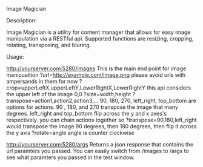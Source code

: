 Image Magician

Description:

Image Magician is a utility for content manager that allows for easy image manipulation via a RESTful api.  Supported functions are resizing, cropping, rotating, transposing, and bluring.

Usage:

http://yourserver.com:5280/images
This is the main end point for image manipualtion
?url=http://example.com/image.png
please avoid urls with ampersands in them for now
?crop=upperLeftX,upperLeftY,LowerRightX,LowerRightY
this api considers the upper left of the image 0,0
?size=width,height
?transpose=action1,action2,action3,...
90, 180, 270, left\_right, top_bottom are options for actions.
90 , 180, and 270 transpose the image that many degrees.
left_right and top\_bottom flip across the y and x axes's respectively.
you can chain actions together so
?transpose=90,180,left_right would transpose the image 90 degrees, then 180 degrees, then flip it across the y axis
?rotate=angle
angle is counter clockwise

http://yourserver.com:5280/args
Returns a json response that contains the url paramters you passed.  You can easily switch from /images to /args to see what paramters you passed in the test window.
